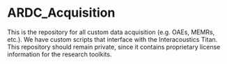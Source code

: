 # ARDC_Acquisition
This is the repository for all custom data acquisition (e.g. OAEs, MEMRs, etc.). We have custom scripts that interface with the Interacoustics Titan. This repository should remain private, since it contains proprietary license information for the research toolkits.
